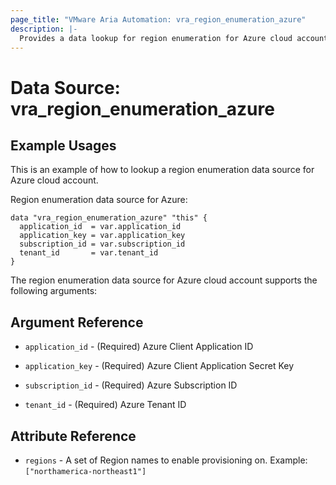 ```yaml
---
page_title: "VMware Aria Automation: vra_region_enumeration_azure"
description: |-
  Provides a data lookup for region enumeration for Azure cloud account.
---
```


# Data Source: vra_region_enumeration_azure

## Example Usages

This is an example of how to lookup a region enumeration data source for Azure cloud account.

Region enumeration data source for Azure:

```hcl
data "vra_region_enumeration_azure" "this" {
  application_id  = var.application_id
  application_key = var.application_key
  subscription_id = var.subscription_id
  tenant_id       = var.tenant_id
}
```

The region enumeration data source for Azure cloud account supports the following arguments:

## Argument Reference

* `application_id` - (Required) Azure Client Application ID

* `application_key` - (Required) Azure Client Application Secret Key

* `subscription_id` - (Required) Azure Subscription ID

* `tenant_id` - (Required) Azure Tenant ID

## Attribute Reference

* `regions` - A set of Region names to enable provisioning on. Example: `["northamerica-northeast1"]`
